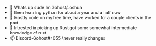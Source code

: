 - 👋 Whats up dude Im Gohost/Joshua
- 👀 Been learning python for about a year and a half now
- 🌱 Mostly code on my free time, have worked for a couple clients in the past
- 💞️ Intrested in picking up Rust got some somewhat intermediate knowledge of rust
- 📫 Discord-Gohost#4055 \\never really changes
